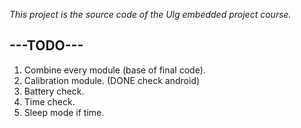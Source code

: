 *This project is the source code of the Ulg embedded project course.*

---TODO---
----------

1. Combine every module (base of final code).
2. Calibration module. (DONE check android)
3. Battery check.
4. Time check.
5. Sleep mode if time.
